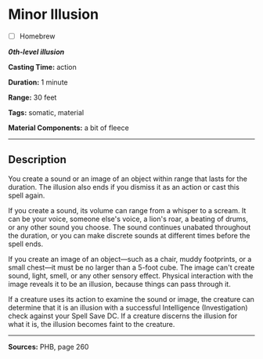 # Minor Illusion

- [ ] Homebrew

***0th-level illusion***

**Casting Time:** action

**Duration:** 1 minute

**Range:** 30 feet

**Tags:** somatic, material

**Material Components:** a bit of fleece

---

## Description
You create a sound or an image of an object within range that lasts for the duration.
The illusion also ends if you dismiss it as an action or cast this spell again.

If you create a sound, its volume can range from a whisper to a scream.
It can be your voice, someone else's voice, a lion's roar, a beating of drums, or any other sound you choose.
The sound continues unabated throughout the duration, or you can make discrete sounds at different times before the spell ends.

If you create an image of an object—such as a chair, muddy footprints, or a small chest—it must be no larger than a 5-foot cube.
The image can't create sound, light, smell, or any other sensory effect.
Physical interaction with the image reveals it to be an illusion, because things can pass through it.

If a creature uses its action to examine the sound or image, the creature can determine that it is an illusion with a successful Intelligence (Investigation) check against your Spell Save DC.
If a creature discerns the illusion for what it is, the illusion becomes faint to the creature.

---

**Sources:** PHB, page 260
